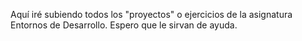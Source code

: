 
Aquí iré subiendo todos los "proyectos" o ejercicios de la asignatura Entornos de Desarrollo.
Espero que le sirvan de ayuda.
